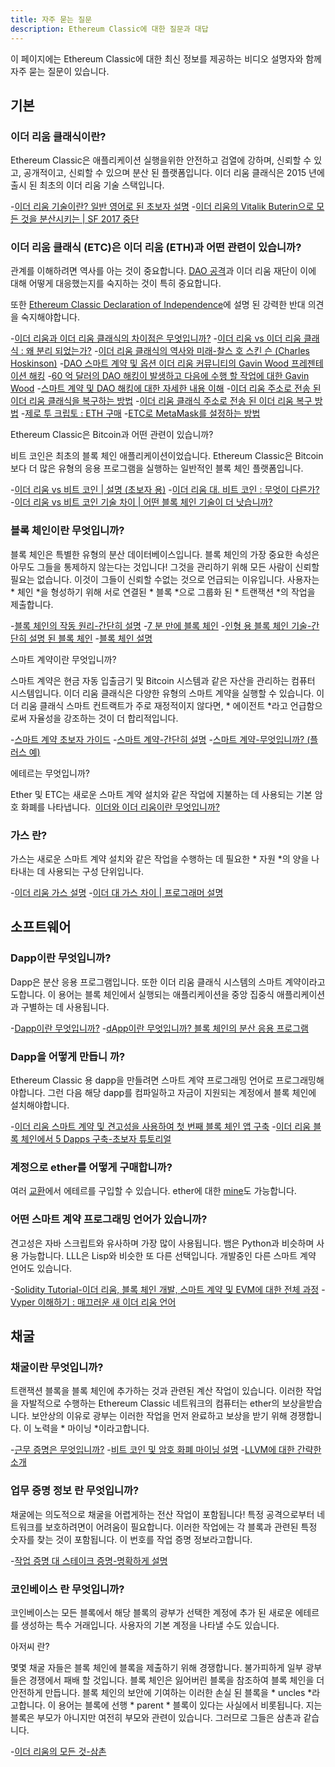 ```yaml
---
title: 자주 묻는 질문
description: Ethereum Classic에 대한 질문과 대답
---
```


이 페이지에는 Ethereum Classic에 대한 최신 정보를 제공하는 비디오 설명자와 함께 자주 묻는 질문이 있습니다.

## 기본

### 이더 리움 클래식이란?

Ethereum Classic은 애플리케이션 실행을위한 안전하고 검열에 강하며, 신뢰할 수 있고, 공개적이고, 신뢰할 수 있으며 분산 된 플랫폼입니다. 이더 리움 클래식은 2015 년에 출시 된 최초의 이더 리움 기술 스택입니다.

-[이더 리움 기술이란? 일반 영어로 된 초보자 설명](https://youtu.be/jxLkbJozKbY)
-[이더 리움의 Vitalik Buterin으로 모든 것을 분산시키는 | SF 2017 중단](https://youtu.be/WSN5BaCzsbo)

### 이더 리움 클래식 (ETC)은 이더 리움 (ETH)과 어떤 관련이 있습니까?

관계를 이해하려면 역사를 아는 것이 중요합니다. [DAO 공격](http://www.coindesk.com/understanding-dao-hack-journalists)과 이더 리움 재단이 이에 대해 어떻게 대응했는지를 숙지하는 것이 특히 중요합니다.

또한 [Ethereum Classic Declaration of Independence](/blog/2016-08-13-declaration-of-dependence)에 설명 된 강력한 반대 의견을 숙지해야합니다.

-[이더 리움과 이더 리움 클래식의 차이점은 무엇입니까?](https://youtu.be/EaC6YwO_H0U)
-[이더 리움 vs 이더 리움 클래식 : 왜 분리 되었는가?](https://youtu.be/IOuEgLKqqjE)
-[이더 리움 클래식의 역사와 미래-찰스 호 스킨 슨 (Charles Hoskinson)](https://youtu.be/SQZB3pAhjP4)
-[DAO 스마트 계약 및 옵션 이더 리움 커뮤니티의 Gavin Wood 프레젠테이션 해킹](https://youtu.be/KaOGtH7J0WE)
-[60 억 달러의 DAO 해킹이 발생하고 다음에 수행 할 작업에 대한 Gavin Wood](https://youtu.be/JzCGRtGyxvY)
-[스마트 계약 및 DAO 해킹에 대한 자세한 내용 이해](https://youtu.be/AfyB1VlnLNU)
-[이더 리움 주소로 전송 된 이더 리움 클래식을 복구하는 방법](https://medium.com/@nesterenkoi565/how-to-recover-ethereum-classic-sent-to-ethereum-address-691aca046f3e)
-[이더 리움 클래식 주소로 전송 된 이더 리움 복구 방법](https://medium.com/@nesterenkoi565/how-to-recover-ethereum-sent-to-an-ethereum-classic-address-832d56a7d6d9)
-[제로 투 크립토 : ETH 구매](https://www.mewtopia.com/zerotocrypto-buy-eth/)
-[ETC로 MetaMask를 설정하는 방법](https://youtu.be/BhVWWcwKKME)

Ethereum Classic은 Bitcoin과 어떤 관련이 있습니까?

비트 코인은 최초의 블록 체인 애플리케이션이었습니다. Ethereum Classic은 Bitcoin보다 더 많은 유형의 응용 프로그램을 실행하는 일반적인 블록 체인 플랫폼입니다.

-[이더 리움 vs 비트 코인 | 설명 (초보자 용)](https://youtu.be/d94l-_3B6dM)
-[이더 리움 대. 비트 코인 : 무엇이 다른가?](https://youtu.be/0UBk1e5qnr4)
-[이더 리움 vs 비트 코인 기술 차이 | 어떤 블록 체인 기술이 더 낫습니까?](https://youtu.be/fdWoNBt6CcY)

### 블록 체인이란 무엇입니까?

블록 체인은 특별한 유형의 분산 데이터베이스입니다. 블록 체인의 가장 중요한 속성은 아무도 그들을 통제하지 않는다는 것입니다! 그것을 관리하기 위해 모든 사람이 신뢰할 필요는 없습니다. 이것이 그들이 신뢰할 수없는 것으로 언급되는 이유입니다. 사용자는 * 체인 *을 형성하기 위해 서로 연결된 * 블록 *으로 그룹화 된 * 트랜잭션 *의 작업을 제출합니다.

-[블록 체인의 작동 원리-간단히 설명](https://youtu.be/SSo_EIwHSd4)
-[7 분 만에 블록 체인](https://youtu.be/yubzJw0uiE4)
-[인형 용 블록 체인 기술-간단히 설명 된 블록 체인](https://youtu.be/2yJqjTiwpxM)
-[블록 체인 설명](https://youtu.be/QphJEO9ZX6s)

스마트 계약이란 무엇입니까?

스마트 계약은 현금 자동 입출금기 및 Bitcoin 시스템과 같은 자산을 관리하는 컴퓨터 시스템입니다. 이더 리움 클래식은 다양한 유형의 스마트 계약을 실행할 수 있습니다. 이더 리움 클래식 스마트 컨트랙트가 주로 재정적이지 않다면, * 에이전트 *라고 언급함으로써 자율성을 강조하는 것이 더 합리적입니다.

-[스마트 계약 초보자 가이드](https://youtu.be/RZXJMdAk5zk)
-[스마트 계약-간단히 설명](https://youtu.be/ZE2HxTmxfrI)
-[스마트 계약-무엇입니까? (플러스 예)](https://youtu.be/DhNyD8Cj0dg)

에테르는 무엇입니까?

Ether 및 ETC는 새로운 스마트 계약 설치와 같은 작업에 지불하는 데 사용되는 기본 암호 화폐를 나타냅니다.
 [이더와 이더 리움이란 무엇입니까?](https://youtu.be/fjnovGRQrRE)

### 가스 란?

가스는 새로운 스마트 계약 설치와 같은 작업을 수행하는 데 필요한 * 자원 *의 양을 나타내는 데 사용되는 구성 단위입니다.

-[이더 리움 가스 설명](https://youtu.be/hQ78FVSv-vs)
-[이더 대 가스 차이 | 프로그래머 설명](https://youtu.be/cZ0rYWJzeow)

## 소프트웨어

### Dapp이란 무엇입니까?

Dapp은 분산 응용 프로그램입니다. 또한 이더 리움 클래식 시스템의 스마트 계약이라고도합니다. 이 용어는 블록 체인에서 실행되는 애플리케이션을 중앙 집중식 애플리케이션과 구별하는 데 사용됩니다.

-[Dapp이란 무엇입니까?](https://youtu.be/CDQX8inMCt0)
-[dApp이란 무엇입니까? 블록 체인의 분산 응용 프로그램](https://youtu.be/F50OrwV6Uk8)

### Dapp을 어떻게 만듭니 까?

Ethereum Classic 용 dapp을 만들려면 스마트 계약 프로그래밍 언어로 프로그래밍해야합니다. 그런 다음 해당 dapp를 컴파일하고 자금이 지원되는 계정에서 블록 체인에 설치해야합니다.

-[이더 리움 스마트 계약 및 견고성을 사용하여 첫 번째 블록 체인 앱 구축](https://youtu.be/coQ5dg8wM2o)
-[이더 리움 블록 체인에서 5 Dapps 구축-초보자 튜토리얼](https://youtu.be/8wMKq7HvbKw)

### 계정으로 ether를 어떻게 구매합니까?

여러 [교환](/ecosystem/exchanges)에서 에테르를 구입할 수 있습니다. ether에 대한 [mine](/development/mining-resources)도 가능합니다.

### 어떤 스마트 계약 프로그래밍 언어가 있습니까?

견고성은 자바 스크립트와 유사하며 가장 많이 사용됩니다. 뱀은 Python과 비슷하며 사용 가능합니다. LLL은 Lisp와 비슷한 또 다른 선택입니다. 개발중인 다른 스마트 계약 언어도 있습니다.

-[Solidity Tutorial-이더 리움, 블록 체인 개발, 스마트 계약 및 EVM에 대한 전체 과정](https://youtu.be/ipwxYa-F1uY)
-[Vyper 이해하기 : 매끄러운 새 이더 리움 언어](https://youtu.be/rqfM6cxXHB8)

## 채굴

### 채굴이란 무엇입니까?

트랜잭션 블록을 블록 체인에 추가하는 것과 관련된 계산 작업이 있습니다. 이러한 작업을 자발적으로 수행하는 Ethereum Classic 네트워크의 컴퓨터는 ether의 보상을받습니다. 보안상의 이유로 광부는 이러한 작업을 먼저 완료하고 보상을 받기 위해 경쟁합니다. 이 노력을 * 마이닝 *이라고합니다.

-[근무 증명은 무엇입니까?](https://youtu.be/3EUAcxhuoU4)
-[비트 코인 및 암호 화폐 마이닝 설명](https://youtu.be/kZXXDp0_R-w)
-[LLVM에 대한 간략한 소개](https://youtu.be/a5-WaD8VV38)

### 업무 증명 정보 란 무엇입니까?

채굴에는 의도적으로 채굴을 어렵게하는 전산 작업이 포함됩니다! 특정 공격으로부터 네트워크를 보호하려면이 어려움이 필요합니다. 이러한 작업에는 각 블록과 관련된 특정 숫자를 찾는 것이 포함됩니다. 이 번호를 작업 증명 정보라고합니다.

-[작업 증명 대 스테이크 증명-명확하게 설명](https://youtu.be/y_hEezRilCY)

### 코인베이스 란 무엇입니까?

코인베이스는 모든 블록에서 해당 블록의 광부가 선택한 계정에 추가 된 새로운 에테르를 생성하는 특수 거래입니다. 사용자의 기본 계정을 나타낼 수도 있습니다.

아저씨 란?

몇몇 채굴 자들은 블록 체인에 블록을 제출하기 위해 경쟁합니다. 불가피하게 일부 광부들은 경쟁에서 패배 할 것입니다. 블록 체인은 잃어버린 블록을 참조하여 블록 체인을 더 안전하게 만듭니다. 블록 체인의 보안에 기여하는 이러한 손실 된 블록을 * uncles *라고합니다. 이 용어는 블록에 선행 * parent * 블록이 있다는 사실에서 비롯됩니다. 지는 블록은 부모가 아니지만 여전히 부모와 관련이 있습니다. 그러므로 그들은 삼촌과 같습니다.

-[이더 리움의 모든 것-삼촌](https://youtu.be/iIhxtuIhT_g)
